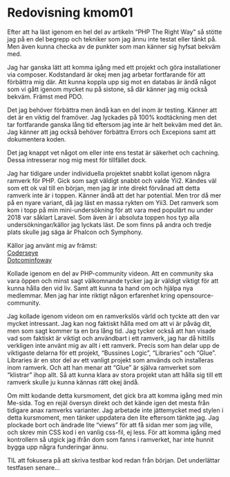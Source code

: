 ---
---
Redovisning kmom01
=========================

Efter att ha läst igenom en hel del av artikeln “PHP The Right Way” så stötte jag på en del begrepp och tekniker som jag ännu inte testat eller tänkt på. Men även kunna checka av de punkter som man känner sig hyfsat bekväm med.

Jag har ganska lätt att komma igång med ett projekt och göra installationer via composer.
Kodstandard är okej men jag arbetar fortfarande för att förbättra mig där. Att kunna koppla upp sig mot en databas är ändå något som vi gått igenom mycket nu på sistone, så där känner jag mig också bekväm. Främst med PDO.

Det jag behöver förbättra men ändå kan en del inom är testing. Känner att det är en viktig del framöver. Jag lyckades på 100% kodtäckning men det tar fortfarande ganska lång tid eftersom jag inte är helt bekväm med det än. Jag känner att jag också behöver förbättra Errors och Excepions samt att dokumentera koden.

Det jag knappt vet något om eller inte ens testat är säkerhet och cachning. Dessa intresserar nog mig mest för tillfället dock.

Jag har tidigare under individuella projektet snabbt kollat igenom några ramverk för PHP. Gick som sagt väldigt snabbt och valde Yii2. Kändes väl som ett ok val till en början, men jag är inte direkt förvånad att detta ramverk inte är i toppen. Känner ändå att det har potential. Men tror då mer på en nyare variant, då jag läst en massa rykten om Yii3.
Det ramverk som kom i topp på min mini-undersökning för att vara med populärt nu under 2018 var såklart Laravel. Som även är i absoluta toppen hos typ alla undersökningar/källor jag lyckats läst. De som finns på andra och tredje plats skulle jag säga är Phalcon och Symphony.

Källor jag använt mig av främst:  
[Coderseye](https://coderseye.com/best-php-frameworks-for-web-developers/)  
[Dotcominfoway](https://www.dotcominfoway.com/blog/top-5-must-have-php-frameworks-2018)

Kollade igenom en del av PHP-community videon. Att en community ska vara öppen och minst sagt välkomnande tycker jag är väldigt viktigt för att kunna hålla den vid liv. Samt att kunna ta hand om och hjälpa nya medlemmar. Men jag har inte riktigt någon erfarenhet kring opensource-community.

Jag kollade igenom videon om en ramverkslös värld och tyckte att den var mycket intressant. Jag kan nog faktiskt hålla med om att vi är påväg dit, men som sagt kommer ta en bra lång tid. Jag tycker också att han visade vad som faktiskt är viktigt och användbart i ett ramverk, jag har då hittills verkligen inte använt mig av allt i ett ramverk. Precis som han delar upp de viktigaste delarna för ett projekt, “Bussines Logic”, “Libraries” och “Glue”. Libraries är en stor del av ett vanligt projekt som används och installeras inom ramverk. Och att han menar att “Glue” är själva ramverket som “klistrar” ihop allt. Så att kunna klara av stora projekt utan att hålla sig till ett ramverk skulle ju kunna kännas rätt okej ändå.

Om mitt kodande detta kursmoment, det gick bra att komma igång med min Me-sida. Tog en rejäl översyn direkt och det kände igen det mesta från tidigare anax ramverks varianter. Jag arbetade inte jättemycket med stylen i detta kursmoment, men tänker uppdatera den lite eftersom tänkte jag. Jag plockade bort och ändrade lite “views” för att få sidan mer som jag ville, och skrev min CSS kod i en vanlig css-fil, ej less.
För att komma igång med kontrollern så utgick jag ifrån dom som fanns i ramverket, har inte hunnit bygga upp några funderingar ännu.

TIL att fokusera på att skriva testbar kod redan från början. Det underlättar testfasen senare...
